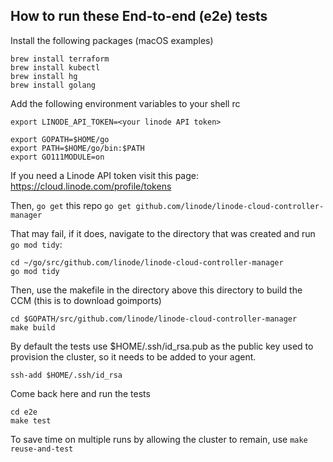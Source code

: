 ## How to run these End-to-end (e2e) tests

Install the following packages (macOS examples)

```
brew install terraform
brew install kubectl
brew install hg
brew install golang
```

Add the following environment variables to your shell rc

```
export LINODE_API_TOKEN=<your linode API token>

export GOPATH=$HOME/go
export PATH=$HOME/go/bin:$PATH
export GO111MODULE=on 
```

If you need a Linode API token visit this page:
https://cloud.linode.com/profile/tokens

Then, `go get` this repo
`go get github.com/linode/linode-cloud-controller-manager`

That may fail, if it does, navigate to the directory that was created and run `go mod tidy`:

```
cd ~/go/src/github.com/linode/linode-cloud-controller-manager
go mod tidy
```

Then, use the makefile in the directory above this directory to build the CCM (this is to download goimports)

```
cd $GOPATH/src/github.com/linode/linode-cloud-controller-manager
make build
```

By default the tests use $HOME/.ssh/id\_rsa.pub as the public key used to provision the cluster, so it needs to be added to your agent.

```
ssh-add $HOME/.ssh/id_rsa
```

Come back here and run the tests

```
cd e2e
make test
```

To save time on multiple runs by allowing the cluster to remain, use `make reuse-and-test`
